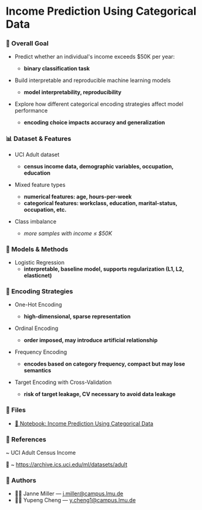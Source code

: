 # Income Prediction Using Categorical Data

### 🎯 Overall Goal

- Predict whether an individual's income exceeds $50K per year:
    - **binary classification task**

- Build interpretable and reproducible machine learning models
    - **model interpretability, reproducibility**

- Explore how different categorical encoding strategies affect model performance
    - **encoding choice impacts accuracy and generalization**

### 📊 Dataset & Features

- UCI Adult dataset
    - **census income data, demographic variables, occupation, education**

- Mixed feature types
    - **numerical features: age, hours-per-week**
    - **categorical features: workclass, education, marital-status, occupation, etc.**

- Class imbalance
    - *more samples with income ≤ $50K*

### 🧠 Models & Methods

- Logistic Regression
    - **interpretable, baseline model, supports regularization (L1, L2, elasticnet)**

### 🔧 Encoding Strategies

- One-Hot Encoding
    - **high-dimensional, sparse representation**

- Ordinal Encoding
    - **order imposed, may introduce artificial relationship**

- Frequency Encoding
    - **encodes based on category frequency, compact but may lose semantics**

- Target Encoding with Cross-Validation
    - **risk of target leakage, CV necessary to avoid data leakage**

### 📂 Files
- [📘 Notebook: Income Prediction Using Categorical Data](notebooks/main.ipynb)

### 🧾 References
~ UCI Adult Census Income

🔗 ~ https://archive.ics.uci.edu/ml/datasets/adult

### 👥 Authors
- 🧑‍💻 Janne Miller — j.miller@campus.lmu.de 
- 🧑‍💻 Yupeng Cheng — y.cheng1@campus.lmu.de  

